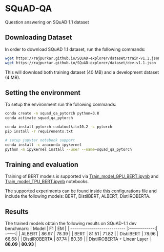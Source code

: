 # SQuAD-QA
Question answering on SQuAD 1.1 dataset

## Downloading Dataset
In order to download SQuAD 1.1 dataset, run the following commands:
```bash
wget https://rajpurkar.github.io/SQuAD-explorer/dataset/train-v1.1.json
wget https://rajpurkar.github.io/SQuAD-explorer/dataset/dev-v1.1.json
```
This will download both training dataset (40 MB) and a development dataset (4 MB).

## Setting the environment
To setup the environment run the following commands:
```bash
conda create -n squad_qa_pytorch python=3.8
conda activate squad_qa_pytorch

conda install pytorch cudatoolkit=10.2 -c pytorch
pip install -r requirements.txt

# setup jupyter notebook support
conda install -c anaconda ipykernel
python -m ipykernel install --user --name=squad_qa_pytorch
```

## Training and evaluation
Training of BERT models is supported via [Train_model_GPU_BERT.ipynb](https://github.com/alexpod1000/SQuAD-QA/blob/main/Train_model_GPU_BERT.ipynb) and [Train_model_TPU_BERT.ipynb](https://github.com/alexpod1000/SQuAD-QA/blob/main/Train_model_TPU_BERT.ipynb) notebooks.

The supported experiments can be found inside [this](https://github.com/alexpod1000/SQuAD-QA/blob/main/models/__init__.py) configurations file and include the following models: BERT, DistilBERT, ALBERT, DistilROBERTA.

## Results
The trained models obtain the following results on SQuAD-1.1 dev benchmark:
| Model                        | F1            | EM    |
| ---------------------------- |:-------------:| -----:|
| ALBERT                       | 86.97         | 78.39 |
| BERT                         | 81.51         | 71.82 |
| DistilBERT                   | 78.96         | 68.68 |
| DistilROBERTA                | 87.74         | 80.39 |
| DistilROBERTA + Linear Layer | **88.09**     | **80.93** |
